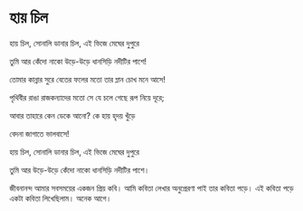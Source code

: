 # হায় চিল

হায় চিল, সোনালি ডানার চিল, এই ভিজে মেঘের দুপুরে

তুমি আর কেঁদো নাকো উড়ে-উড়ে ধানসিড়ি নদীটির পাশে!

তোমার কান্নার সুরে বেতের ফলের মতো তার ম্লান চোখ মনে আসে!

পৃথিবীর রাঙা রাজকন্যাদের মতো সে যে চলে গেছে রূপ নিয়ে দূরে;

আবার তাহারে কেন ডেকে আনো? কে হায় হৃদয় খুঁড়ে

বেদনা জাগাতে ভালবাসে!

হায় চিল, সোনালি ডানার চিল, এই ভিজে মেঘের দুপুরে

তুমি আর উড়ে-উড়ে কেঁদো নাকো ধানসিড়ি নদীটির পাশে।

জীবনানন্দ আমার সবসময়ের একজন প্রিয় কবি। আমি কবিতা লেখার অনুপ্রেরণা পাই তার কবিতা পড়ে। এই কবিতা পড়ে একটা কবিতা লিখেছিলাম। অনেক আগে।

